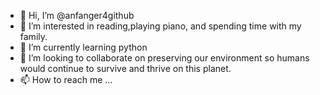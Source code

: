 - 👋 Hi, I’m @anfanger4github
- 👀 I’m interested in reading,playing piano, and spending time with my family.
- 🌱 I’m currently learning python
- 💞️ I’m looking to collaborate on preserving our environment so humans would continue to survive and thrive on this planet.
- 📫 How to reach me ...

<!---
anfanger4github/anfanger4github is a ✨ special ✨ repository because its `README.md` (this file) appears on your GitHub profile.
You can click the Preview link to take a look at your changes.
--->
